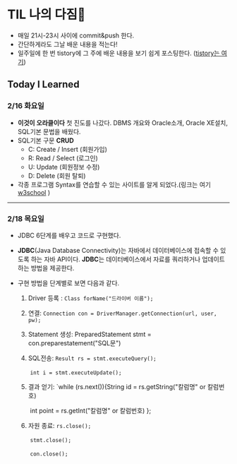# TIL 나의 다짐💪

- 매일 21시-23시 사이에 commit&push 한다. 
- 간단하게라도 그날 배운 내용을 적는다! 
- 일주일에 한 번 tistory에 그 주에 배운 내용을 보기 쉽게 포스팅한다. ([tistory는 여기](https://beforerin.tistory.com/))





## Today I Learned

### 2/16 화요일

- **이것이 오라클이다** 첫 진도를 나갔다. DBMS 개요와 Oracle소개, Oracle XE설치, SQL기본 문법을 배웠다. 
- SQL기본 구문 **CRUD**
  - C: Create / Insert (회원가입)
  - R: Read / Select (로그인)
  - U: Update (회원정보 수정) 
  - D: Delete (회원 탈퇴)
- 각종 프로그램 Syntax를 연습할 수 있는 사이트를 알게 되었다.(링크는 여기 [w3school](https://www.w3schools.com/sql/default.asp) )

-----

### 2/18 목요일

- JDBC 6단계를 배우고 코드로 구현했다. 

- **JDBC**(Java Database Connectivity)는 자바에서 데이터베이스에 접속할 수 있도록 하는 자바 API이다. **JDBC**는 데이터베이스에서 자료를 쿼리하거나 업데이트하는 방법을 제공한다.

- 구현 방법을 단계별로 보면 다음과 같다. 

  1. Driver 등록 : `Class forName("드라이버 이름");`

  2. 연결: `Connection con = DriverManager.getConnection(url, user, pw);`

  3. Statement 생성: PreparedStatement stmt = con.preparestatement("SQL문")

  4. SQL전송: `Result rs = stmt.executeQuery();`

     ​				`int i = stmt.executeUpdate();`

  5. 결과 얻기: `while (rs.next()){String id = rs.getString("칼럼명" or 칼럼번호)

     ​												 int point = rs.getInt("칼럼명" or 칼럼번호) };

  6. 자원 종료: `rs.close();`

     ​		 	 	`stmt.close();`

     ​			  	`con.close();`

     